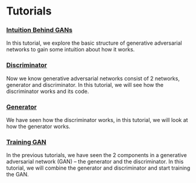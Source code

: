 # Tutorials

### [Intuition Behind GANs](https://github.com/jinglescode/generative-adversarial-networks/tree/main/tutorials/01%20Intuition%20Behind%20GANs)

In this tutorial, we explore the basic structure of generative adversarial networks to gain some intuition about how it works.

### [Discriminator](https://github.com/jinglescode/generative-adversarial-networks/tree/main/tutorials/02%20Discriminator)

Now we know generative adversarial networks consist of 2 networks, generator and discriminator. In this tutorial, we will see how the discriminator works and its code.

### [Generator](https://github.com/jinglescode/generative-adversarial-networks/tree/main/tutorials/03%20Generator)

We have seen how the discriminator works, in this tutorial, we will look at how the generator works. 

### [Training GAN](https://github.com/jinglescode/generative-adversarial-networks/tree/main/tutorials/04%20Training%20GAN)

In the previous tutorials, we have seen the 2 components in a generative adversarial network (GAN) – the generator and the discriminator. In this tutorial, we will combine the generator and discriminator and start training the GAN.
